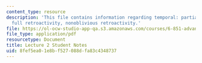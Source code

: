 ```yaml
---
content_type: resource
description: 'This file contains information regarding temporal: partial retroactivity,
  full retroactivity, nonoblivious retroactivity.'
file: https://ol-ocw-studio-app-qa.s3.amazonaws.com/courses/6-851-advanced-data-structures-spring-2012/8fef5ea01e8bf527088dfa83c4348737_MIT6_851S12_L2.pdf
file_type: application/pdf
resourcetype: Document
title: Lecture 2 Student Notes
uid: 8fef5ea0-1e8b-f527-088d-fa83c4348737
---
```

